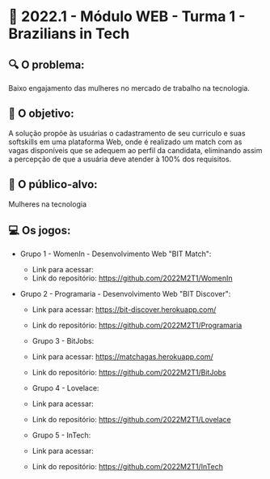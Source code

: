 # 🙋‍ 2022.1 - Módulo WEB - Turma 1 - Brazilians in Tech

## 🔍 O problema:
Baixo engajamento das mulheres no mercado de trabalho na tecnologia.

## 🎯 O objetivo:
A solução propõe às usuárias o cadastramento de seu curriculo e suas softskills em uma plataforma Web, onde é realizado um match com as vagas disponíveis que se adequem ao perfil da candidata, eliminando assim a percepção de que a usuária deve atender à 100% dos requisitos.

## 🧩 O público-alvo:
Mulheres na tecnologia
## 💻 Os jogos:

- Grupo 1 - WomenIn - Desenvolvimento Web "BIT Match":
  - Link para acessar: 
  - Link do repositório: https://github.com/2022M2T1/WomenIn

- Grupo 2 - Programaria - Desenvolvimento Web "BIT Discover":
  - Link para acessar: https://bit-discover.herokuapp.com/
  - Link do repositório: https://github.com/2022M2T1/Programaria
  
  - Grupo 3 - BitJobs:
  - Link para acessar: https://matchagas.herokuapp.com/
  - Link do repositório: https://github.com/2022M2T1/BitJobs
  
  - Grupo 4 - Lovelace:
  - Link para acessar: 
  - Link do repositório: https://github.com/2022M2T1/Lovelace
  
  - Grupo 5 - InTech:
  - Link para acessar: 
  - Link do repositório: https://github.com/2022M2T1/InTech
